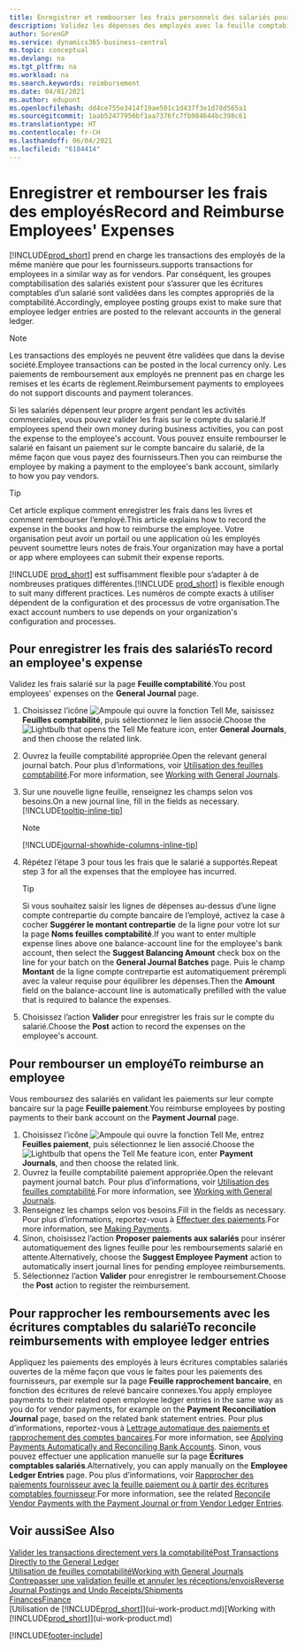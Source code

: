 ```yaml
---
title: Enregistrer et rembourser les frais personnels des salariés pour les activités commerciales
description: Validez les dépenses des employés avec la feuille comptabilité sur le compte de l’employé et validez par la suite un paiement sur le compte bancaire de l’employé pour rembourser les frais liés à l’entreprise.
author: SorenGP
ms.service: dynamics365-business-central
ms.topic: conceptual
ms.devlang: na
ms.tgt_pltfrm: na
ms.workload: na
ms.search.keywords: reimbursement
ms.date: 04/01/2021
ms.author: edupont
ms.openlocfilehash: dd4ce755e3414f19ae501c1d437f3e1d78d565a1
ms.sourcegitcommit: 1aab52477956bf1aa7376fc7fb984644bc398c61
ms.translationtype: HT
ms.contentlocale: fr-CH
ms.lasthandoff: 06/04/2021
ms.locfileid: "6184414"
---
```

# <a name="record-and-reimburse-employees-expenses"></a><span data-ttu-id="1e9d4-103">Enregistrer et rembourser les frais des employés</span><span class="sxs-lookup"><span data-stu-id="1e9d4-103">Record and Reimburse Employees' Expenses</span></span>

[!INCLUDE[prod_short](includes/prod_short.md)] <span data-ttu-id="1e9d4-104">prend en charge les transactions des employés de la même manière que pour les fournisseurs.</span><span class="sxs-lookup"><span data-stu-id="1e9d4-104">supports transactions for employees in a similar way as for vendors.</span></span> <span data-ttu-id="1e9d4-105">Par conséquent, les groupes comptabilisation des salariés existent pour s’assurer que les écritures comptables d’un salarié sont validées dans les comptes appropriés de la comptabilité.</span><span class="sxs-lookup"><span data-stu-id="1e9d4-105">Accordingly, employee posting groups exist to make sure that employee ledger entries are posted to the relevant accounts in the general ledger.</span></span>

> [!NOTE]  
> <span data-ttu-id="1e9d4-106">Les transactions des employés ne peuvent être validées que dans la devise société.</span><span class="sxs-lookup"><span data-stu-id="1e9d4-106">Employee transactions can be posted in the local currency only.</span></span> <span data-ttu-id="1e9d4-107">Les paiements de remboursement aux employés ne prennent pas en charge les remises et les écarts de règlement.</span><span class="sxs-lookup"><span data-stu-id="1e9d4-107">Reimbursement payments to employees do not support discounts and payment tolerances.</span></span>

<span data-ttu-id="1e9d4-108">Si les salariés dépensent leur propre argent pendant les activités commerciales, vous pouvez valider les frais sur le compte du salarié.</span><span class="sxs-lookup"><span data-stu-id="1e9d4-108">If employees spend their own money during business activities, you can post the expense to the employee's account.</span></span> <span data-ttu-id="1e9d4-109">Vous pouvez ensuite rembourser le salarié en faisant un paiement sur le compte bancaire du salarié, de la même façon que vous payez des fournisseurs.</span><span class="sxs-lookup"><span data-stu-id="1e9d4-109">Then you can reimburse the employee by making a payment to the employee's bank account, similarly to how you pay vendors.</span></span>  

> [!TIP]
> <span data-ttu-id="1e9d4-110">Cet article explique comment enregistrer les frais dans les livres et comment rembourser l’employé.</span><span class="sxs-lookup"><span data-stu-id="1e9d4-110">This article explains how to record the expense in the books and how to reimburse the employee.</span></span> <span data-ttu-id="1e9d4-111">Votre organisation peut avoir un portail ou une application où les employés peuvent soumettre leurs notes de frais.</span><span class="sxs-lookup"><span data-stu-id="1e9d4-111">Your organization may have a portal or app where employees can submit their expense reports.</span></span>

<span data-ttu-id="1e9d4-112">[!INCLUDE [prod_short](includes/prod_short.md)] est suffisamment flexible pour s’adapter à de nombreuses pratiques différentes.</span><span class="sxs-lookup"><span data-stu-id="1e9d4-112">[!INCLUDE [prod_short](includes/prod_short.md)] is flexible enough to suit many different practices.</span></span> <span data-ttu-id="1e9d4-113">Les numéros de compte exacts à utiliser dépendent de la configuration et des processus de votre organisation.</span><span class="sxs-lookup"><span data-stu-id="1e9d4-113">The exact account numbers to use depends on your organization's configuration and processes.</span></span>  

## <a name="to-record-an-employees-expense"></a><span data-ttu-id="1e9d4-114">Pour enregistrer les frais des salariés</span><span class="sxs-lookup"><span data-stu-id="1e9d4-114">To record an employee's expense</span></span>

<span data-ttu-id="1e9d4-115">Validez les frais salarié sur la page **Feuille comptabilité**.</span><span class="sxs-lookup"><span data-stu-id="1e9d4-115">You post employees' expenses on the **General Journal** page.</span></span>

1. <span data-ttu-id="1e9d4-116">Choisissez l’icône ![Ampoule qui ouvre la fonction Tell Me](media/ui-search/search_small.png "Dites-moi ce que vous voulez faire"), saisissez **Feuilles comptabilité**, puis sélectionnez le lien associé.</span><span class="sxs-lookup"><span data-stu-id="1e9d4-116">Choose the ![Lightbulb that opens the Tell Me feature](media/ui-search/search_small.png "Tell me what you want to do") icon, enter **General Journals**, and then choose the related link.</span></span>  
2. <span data-ttu-id="1e9d4-117">Ouvrez la feuille comptabilité appropriée.</span><span class="sxs-lookup"><span data-stu-id="1e9d4-117">Open the relevant general journal batch.</span></span> <span data-ttu-id="1e9d4-118">Pour plus d’informations, voir [Utilisation des feuilles comptabilité](ui-work-general-journals.md).</span><span class="sxs-lookup"><span data-stu-id="1e9d4-118">For more information, see [Working with General Journals](ui-work-general-journals.md).</span></span>
3. <span data-ttu-id="1e9d4-119">Sur une nouvelle ligne feuille, renseignez les champs selon vos besoins.</span><span class="sxs-lookup"><span data-stu-id="1e9d4-119">On a new journal line, fill in the fields as necessary.</span></span> [!INCLUDE[tooltip-inline-tip](includes/tooltip-inline-tip_md.md)]  

    > [!NOTE]
    > [!INCLUDE[journal-showhide-columns-inline-tip](includes/journal-showhide-columns-inline-tip.md)]
4. <span data-ttu-id="1e9d4-120">Répétez l’étape 3 pour tous les frais que le salarié a supportés.</span><span class="sxs-lookup"><span data-stu-id="1e9d4-120">Repeat step 3 for all the expenses that the employee has incurred.</span></span>

    > [!TIP]  
    > <span data-ttu-id="1e9d4-121">Si vous souhaitez saisir les lignes de dépenses au-dessus d’une ligne compte contrepartie du compte bancaire de l’employé, activez la case à cocher **Suggérer le montant contrepartie** de la ligne pour votre lot sur la page **Noms feuilles comptabilité**.</span><span class="sxs-lookup"><span data-stu-id="1e9d4-121">If you want to enter multiple expense lines above one balance-account line for the employee's bank account, then select the **Suggest Balancing Amount** check box on the line for your batch on the **General Journal Batches** page.</span></span> <span data-ttu-id="1e9d4-122">Puis le champ **Montant** de la ligne compte contrepartie est automatiquement prérempli avec la valeur requise pour équilibrer les dépenses.</span><span class="sxs-lookup"><span data-stu-id="1e9d4-122">Then the **Amount** field on the balance-account line is automatically prefilled with the value that is required to balance the expenses.</span></span>
5. <span data-ttu-id="1e9d4-123">Choisissez l’action **Valider** pour enregistrer les frais sur le compte du salarié.</span><span class="sxs-lookup"><span data-stu-id="1e9d4-123">Choose the **Post** action to record the expenses on the employee's account.</span></span>

## <a name="to-reimburse-an-employee"></a><span data-ttu-id="1e9d4-124">Pour rembourser un employé</span><span class="sxs-lookup"><span data-stu-id="1e9d4-124">To reimburse an employee</span></span>

<span data-ttu-id="1e9d4-125">Vous remboursez des salariés en validant les paiements sur leur compte bancaire sur la page **Feuille paiement**.</span><span class="sxs-lookup"><span data-stu-id="1e9d4-125">You reimburse employees by posting payments to their bank account on the **Payment Journal** page.</span></span>  

1. <span data-ttu-id="1e9d4-126">Choisissez l’icône ![Ampoule qui ouvre la fonction Tell Me](media/ui-search/search_small.png "Dites-moi ce que vous voulez faire"), entrez **Feuilles paiement**, puis sélectionnez le lien associé.</span><span class="sxs-lookup"><span data-stu-id="1e9d4-126">Choose the ![Lightbulb that opens the Tell Me feature](media/ui-search/search_small.png "Tell me what you want to do") icon, enter **Payment Journals**, and then choose the related link.</span></span>
2. <span data-ttu-id="1e9d4-127">Ouvrez la feuille comptabilité paiement appropriée.</span><span class="sxs-lookup"><span data-stu-id="1e9d4-127">Open the relevant payment journal batch.</span></span> <span data-ttu-id="1e9d4-128">Pour plus d’informations, voir [Utilisation des feuilles comptabilité](ui-work-general-journals.md).</span><span class="sxs-lookup"><span data-stu-id="1e9d4-128">For more information, see [Working with General Journals](ui-work-general-journals.md).</span></span>
3. <span data-ttu-id="1e9d4-129">Renseignez les champs selon vos besoins.</span><span class="sxs-lookup"><span data-stu-id="1e9d4-129">Fill in the fields as necessary.</span></span> <span data-ttu-id="1e9d4-130">Pour plus d’informations, reportez-vous à [Effectuer des paiements](payables-make-payments.md).</span><span class="sxs-lookup"><span data-stu-id="1e9d4-130">For more information, see [Making Payments](payables-make-payments.md).</span></span>
4. <span data-ttu-id="1e9d4-131">Sinon, choisissez l’action **Proposer paiements aux salariés** pour insérer automatiquement des lignes feuille pour les remboursements salarié en attente.</span><span class="sxs-lookup"><span data-stu-id="1e9d4-131">Alternatively, choose the **Suggest Employee Payment** action to automatically insert journal lines for pending employee reimbursements.</span></span>
5. <span data-ttu-id="1e9d4-132">Sélectionnez l’action **Valider** pour enregistrer le remboursement.</span><span class="sxs-lookup"><span data-stu-id="1e9d4-132">Choose the **Post** action to register the reimbursement.</span></span>  

## <a name="to-reconcile-reimbursements-with-employee-ledger-entries"></a><span data-ttu-id="1e9d4-133">Pour rapprocher les remboursements avec les écritures comptables du salarié</span><span class="sxs-lookup"><span data-stu-id="1e9d4-133">To reconcile reimbursements with employee ledger entries</span></span>

<span data-ttu-id="1e9d4-134">Appliquez les paiements des employés à leurs écritures comptables salariés ouvertes de la même façon que vous le faites pour les paiements des fournisseurs, par exemple sur la page **Feuille rapprochement bancaire**, en fonction des écritures de relevé bancaire connexes.</span><span class="sxs-lookup"><span data-stu-id="1e9d4-134">You apply employee payments to their related open employee ledger entries in the same way as you do for vendor payments, for example on the **Payment Reconciliation Journal** page, based on the related bank statement entries.</span></span> <span data-ttu-id="1e9d4-135">Pour plus d’informations, reportez-vous à [Lettrage automatique des paiements et rapprochement des comptes bancaires](receivables-apply-payments-auto-reconcile-bank-accounts.md).</span><span class="sxs-lookup"><span data-stu-id="1e9d4-135">For more information, see [Applying Payments Automatically and Reconciling Bank Accounts](receivables-apply-payments-auto-reconcile-bank-accounts.md).</span></span> <span data-ttu-id="1e9d4-136">Sinon, vous pouvez effectuer une application manuelle sur la page **Écritures comptables salariés**.</span><span class="sxs-lookup"><span data-stu-id="1e9d4-136">Alternatively, you can apply manually on the **Employee Ledger Entries** page.</span></span> <span data-ttu-id="1e9d4-137">Pou plus d’informations, voir [Rapprocher des paiements fournisseur avec la feuille paiement ou à partir des écritures comptables fournisseur](payables-how-apply-purchase-transactions-manually.md).</span><span class="sxs-lookup"><span data-stu-id="1e9d4-137">For more information, see the related [Reconcile Vendor Payments with the Payment Journal or from Vendor Ledger Entries](payables-how-apply-purchase-transactions-manually.md).</span></span>  

## <a name="see-also"></a><span data-ttu-id="1e9d4-138">Voir aussi</span><span class="sxs-lookup"><span data-stu-id="1e9d4-138">See Also</span></span>

[<span data-ttu-id="1e9d4-139">Valider les transactions directement vers la comptabilité</span><span class="sxs-lookup"><span data-stu-id="1e9d4-139">Post Transactions Directly to the General Ledger</span></span>](finance-how-post-transactions-directly.md)  
[<span data-ttu-id="1e9d4-140">Utilisation de feuilles comptabilité</span><span class="sxs-lookup"><span data-stu-id="1e9d4-140">Working with General Journals</span></span>](ui-work-general-journals.md)  
[<span data-ttu-id="1e9d4-141">Contrepasser une validation feuille et annuler les réceptions/envois</span><span class="sxs-lookup"><span data-stu-id="1e9d4-141">Reverse Journal Postings and Undo Receipts/Shipments</span></span>](finance-how-reverse-journal-posting.md)  
[<span data-ttu-id="1e9d4-142">Finances</span><span class="sxs-lookup"><span data-stu-id="1e9d4-142">Finance</span></span>](finance.md)  
<span data-ttu-id="1e9d4-143">[Utilisation de [!INCLUDE[prod_short](includes/prod_short.md)]](ui-work-product.md)</span><span class="sxs-lookup"><span data-stu-id="1e9d4-143">[Working with [!INCLUDE[prod_short](includes/prod_short.md)]](ui-work-product.md)</span></span>  


[!INCLUDE[footer-include](includes/footer-banner.md)]